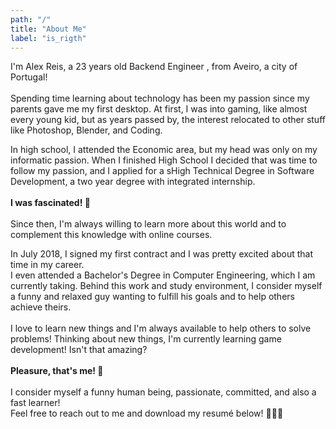 ```yaml
---
path: "/"
title: "About Me"
label: "is_rigth"
---
```


I'm Alex Reis, a 23 years old <span>Backend Engineer</span> , from Aveiro, a city of Portugal!
<br><br>
Spending time learning about technology has been my passion since my parents gave me my first desktop.
At first, I was into gaming, like almost every young kid, but as years passed by, the interest relocated to other stuff like Photoshop, Blender, and Coding.

In high school, I attended the Economic area, but my head was only on my informatic passion. When I finished High School I decided that was time to follow my passion, and I applied for a sHigh Technical Degree in Software Development, a two year degree with integrated internship.
<br><br>
**I was fascinated! 🤯**
<br><br>
Since then, I'm always willing to learn more about this world and to complement this knowledge with online courses.

In July 2018, I signed my first contract and I was pretty excited about that time in my career.
<br>
I even attended a Bachelor's Degree in Computer Engineering, which I am currently taking.
Behind this work and study environment, I consider myself a funny and relaxed guy wanting to fulfill his goals and to help others achieve theirs.
<br><br>
I love to learn new things and I'm always available to help others to solve problems! Thinking about new things, I'm currently learning game development! Isn't that amazing?
<br><br>
**Pleasure, that's me! 👋**
<br><br>
I consider myself a <span>funny</span> human being, <span>passionate</span>, <span>committed</span>, and also a <span>fast learner</span>!
<br>
Feel free to reach out to me and download my resumé below! 👨🏻‍💻

